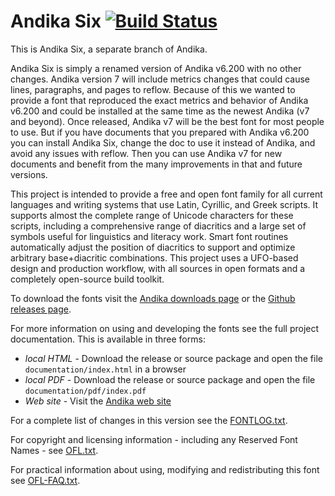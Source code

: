 # Andika Six [![Build Status](http://build.palaso.org/app/rest/builds/buildType:Fonts_AndikaSix/statusIcon)](http://build.palaso.org/viewType.html?buildTypeId=Fonts_AndikaSix&guest=1)

This is Andika Six, a separate branch of Andika.

Andika Six is simply a renamed version of Andika v6.200 with no other changes. Andika version 7 will include metrics changes that could cause lines, paragraphs, and pages to reflow. Because of this we wanted to provide a font that reproduced the exact metrics and behavior of Andika v6.200 and could be installed at the same time as the newest Andika (v7 and beyond). Once released, Andika v7 will be the best font for most people to use. But if you have documents that you prepared with Andika v6.200 you can install Andika Six, change the doc to use it instead of Andika, and avoid any issues with reflow. Then you can use Andika v7 for new documents and benefit from the many improvements in that and future versions.

This project is intended to provide a free and open font family for all current languages and writing systems that use Latin, Cyrillic, and Greek scripts. It supports almost the complete range of Unicode characters for these scripts, including a comprehensive range of diacritics and a large set of symbols useful for linguistics and literacy work. Smart font routines automatically adjust the position of diacritics to support and optimize arbitrary base+diacritic combinations. This project uses a UFO-based design and production workflow, with all sources in open formats and a completely open-source build toolkit.

To download the fonts visit the [Andika downloads page](https://software.sil.org/andika/download/) or the [Github releases page](https://github.com/silnrsi/font-andika/releases).

For more information on using and developing the fonts see the full project documentation. This is available in three forms:

- *local HTML* - Download the release or source package and open the file `documentation/index.html` in a browser
- *local PDF* - Download the release or source package and open the file `documentation/pdf/index.pdf`
- *Web site* - Visit the [Andika web site](https://software.sil.org/andika)

For a complete list of changes in this version see the [FONTLOG.txt](FONTLOG.txt).

For copyright and licensing information - including any Reserved Font Names - see [OFL.txt](OFL.txt).

For practical information about using, modifying and redistributing this font see [OFL-FAQ.txt](OFL-FAQ.txt).
